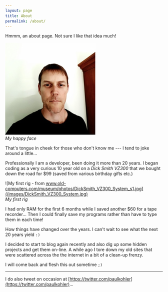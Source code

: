 ```yaml
---
layout: page
title: About
permalink: /about/
---
```


Hmmm, an about page.
Not sure I like that idea much!


![Me Happy Face](/images/me-happy-face-small.jpg)
<br/>
*My happy face*

That's tongue in cheek for those who don't know me --- I tend to joke around a little...

Professionally I am a developer, been doing it more than 20 years.
I began coding as a very curious 10 year old on a *Dick Smith VZ300* that we bought down the road for $99 (saved from various birthday gifts etc.)

![My first rig - from www.old-computers.com/museum/photos/DickSmith_VZ300_System_s1.jpg](/images/DickSmith_VZ300_System.jpg)
<br/>
*My first rig*

I had only RAM for the first 6 months while I saved another $60 for a tape recorder... 
Then I could finally save my programs rather than have to type them in each time!

How things have changed over the years. 
I can't wait to see what the next 20 years yield `:)`

I decided to start to blog again recently and also dig up some hidden projects and get them on-line.
A while ago I tore down my old sites that were scattered across the the internet in a bit of a clean-up frenzy.

I will come back and flesh this out sometime `;)`

---

I do also tweet on occasion at [https://twitter.com/paulkohler](https://twitter.com/paulkohler)...
